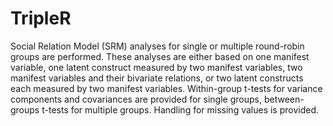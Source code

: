 TripleR
=======

Social Relation Model (SRM) analyses for single or multiple round-robin groups are performed. These analyses are either based on one manifest variable, one latent construct measured by two manifest variables, two manifest variables and their bivariate relations, or two latent constructs each measured by two manifest variables. Within-group t-tests for variance components and covariances are provided for single groups, between-groups t-tests for multiple groups. Handling for missing values is provided. 
